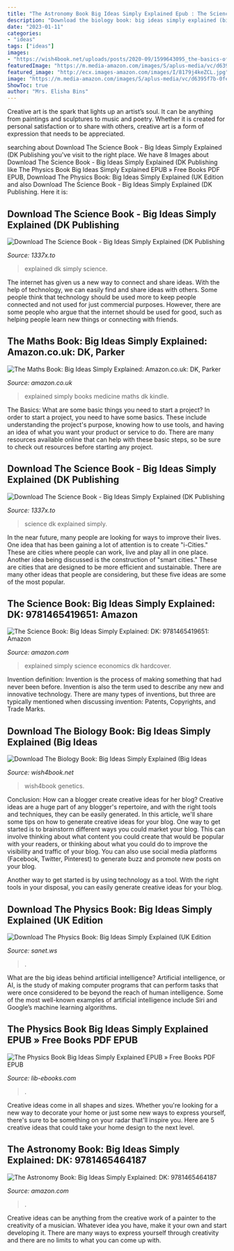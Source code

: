 ```yaml
---
title: "The Astronomy Book Big Ideas Simply Explained Epub : The Science Book: Big Ideas Simply Explained: Dk: 9781465419651: Amazon"
description: "Download the biology book: big ideas simply explained (big ideas"
date: "2023-01-11"
categories:
- "ideas"
tags: ["ideas"]
images:
- "https://wish4book.net/uploads/posts/2020-09/1599643095_the-basics-of-biology-core-concepts.jpg"
featuredImage: "https://m.media-amazon.com/images/S/aplus-media/vc/d6395f7b-0fe2-4216-910c-cd018b026d7a.jpg"
featured_image: "http://ecx.images-amazon.com/images/I/8179j4keZCL.jpg"
image: "https://m.media-amazon.com/images/S/aplus-media/vc/d6395f7b-0fe2-4216-910c-cd018b026d7a.jpg"
ShowToc: true
author: "Mrs. Elisha Bins"
---
```



Creative art is the spark that lights up an artist’s soul. It can be anything from paintings and sculptures to music and poetry. Whether it is created for personal satisfaction or to share with others, creative art is a form of expression that needs to be appreciated.

	

		
searching about Download The Science Book - Big Ideas Simply Explained (DK Publishing you've visit to the right place. We have 8 Images about Download The Science Book - Big Ideas Simply Explained (DK Publishing like The Physics Book Big Ideas Simply Explained EPUB » Free Books PDF EPUB, Download The Physics Book: Big Ideas Simply Explained (UK Edition and also Download The Science Book - Big Ideas Simply Explained (DK Publishing. Here it is:
		
    
## Download The Science Book - Big Ideas Simply Explained (DK Publishing

<img loading=lazy src="http://ecx.images-amazon.com/images/I/812JqpWtXiL.jpg" onerror="this.onerror=null;this.src='https://tse2.mm.bing.net/th?id=OIP.Ns9VCcGnzPPedg9FqWvt8wHaEb&amp;pid=15.1';" alt="Download The Science Book - Big Ideas Simply Explained (DK Publishing">

_Source: 1337x.to_

>explained dk simply science. 

	

The internet has given us a new way to connect and share ideas. With the help of technology, we can easily find and share ideas with others. Some people think that technology should be used more to keep people connected and not used for just commercial purposes. However, there are some people who argue that the internet should be used for good, such as helping people learn new things or connecting with friends.

    
## The Maths Book: Big Ideas Simply Explained: Amazon.co.uk: DK, Parker

<img loading=lazy src="https://m.media-amazon.com/images/S/aplus-media/vc/eb54a967-28c1-4a9b-bc05-928b866d0304.__CR0,0,971,300_PT0_SX970_V1___.png" onerror="this.onerror=null;this.src='https://tse2.mm.bing.net/th?id=OIP.-w7V4QuOz_DpQYZe9PargQHaCS&amp;pid=15.1';" alt="The Maths Book: Big Ideas Simply Explained: Amazon.co.uk: DK, Parker">

_Source: amazon.co.uk_

>explained simply books medicine maths dk kindle. 

	

The Basics: What are some basic things you need to start a project?
In order to start a project, you need to have some basics. These include understanding the project's purpose, knowing how to use tools, and having an idea of what you want your product or service to do. There are many resources available online that can help with these basic steps, so be sure to check out resources before starting any project.

    
## Download The Science Book - Big Ideas Simply Explained (DK Publishing

<img loading=lazy src="http://ecx.images-amazon.com/images/I/8179j4keZCL.jpg" onerror="this.onerror=null;this.src='https://tse3.mm.bing.net/th?id=OIP.H8BKM04all15yrf9HpTiSQHaEb&amp;pid=15.1';" alt="Download The Science Book - Big Ideas Simply Explained (DK Publishing">

_Source: 1337x.to_

>science dk explained simply. 

	

In the near future, many people are looking for ways to improve their lives. One idea that has been gaining a lot of attention is to create "i-Cities." These are cities where people can work, live and play all in one place. Another idea being discussed is the construction of "smart cities." These are cities that are designed to be more efficient and sustainable. There are many other ideas that people are considering, but these five ideas are some of the most popular.

    
## The Science Book: Big Ideas Simply Explained: DK: 9781465419651: Amazon

<img loading=lazy src="https://images-na.ssl-images-amazon.com/images/I/91mBf93RgkL._AC_UL160_SR132,160_.jpg" onerror="this.onerror=null;this.src='https://tse3.mm.bing.net/th?id=OIP.f_bHKTe6s52fonHLkQmjtQAAAA&amp;pid=15.1';" alt="The Science Book: Big Ideas Simply Explained: DK: 9781465419651: Amazon">

_Source: amazon.com_

>explained simply science economics dk hardcover. 

	

Invention definition:
Invention is the process of making something that had never been before. Invention is also the term used to describe any new and innovative technology. There are many types of inventions, but three are typically mentioned when discussing invention: Patents, Copyrights, and Trade Marks.

    
## Download The Biology Book: Big Ideas Simply Explained (Big Ideas

<img loading=lazy src="https://wish4book.net/uploads/posts/2020-09/1599643095_the-basics-of-biology-core-concepts.jpg" onerror="this.onerror=null;this.src='https://tse2.mm.bing.net/th?id=OIP.SdzFUMWO61ntCJmWjeW_KAHaJ4&amp;pid=15.1';" alt="Download The Biology Book: Big Ideas Simply Explained (Big Ideas">

_Source: wish4book.net_

>wish4book genetics. 

	

Conclusion: How can a blogger create creative ideas for her blog?
Creative ideas are a huge part of any blogger's repertoire, and with the right tools and techniques, they can be easily generated. In this article, we'll share some tips on how to generate creative ideas for your blog.
One way to get started is to brainstorm different ways you could market your blog. This can involve thinking about what content you could create that would be popular with your readers, or thinking about what you could do to improve the visibility and traffic of your blog. You can also use social media platforms (Facebook, Twitter, Pinterest) to generate buzz and promote new posts on your blog.

Another way to get started is by using technology as a tool. With the right tools in your disposal, you can easily generate creative ideas for your blog.

    
## Download The Physics Book: Big Ideas Simply Explained (UK Edition

<img loading=lazy src="https://sanet.pics/storage-6/1120/jp22OCFJrrrZ9C6eARLiA2d59OyPx395.jpg" onerror="this.onerror=null;this.src='https://tse1.mm.bing.net/th?id=OIP.e6lomqCa6sjngqqY7zh6ZQHaKV&amp;pid=15.1';" alt="Download The Physics Book: Big Ideas Simply Explained (UK Edition">

_Source: sanet.ws_

>. 

	

What are the big ideas behind artificial intelligence?
Artificial intelligence, or AI, is the study of making computer programs that can perform tasks that were once considered to be beyond the reach of human intelligence. Some of the most well-known examples of artificial intelligence include Siri and Google’s machine learning algorithms.

    
## The Physics Book Big Ideas Simply Explained EPUB » Free Books PDF EPUB

<img loading=lazy src="https://lib-ebooks.com/wp-content/uploads/2020/03/The-Physics-Book-Big-Ideas-Simply-Explained-EPUB-2.jpg" onerror="this.onerror=null;this.src='https://tse3.mm.bing.net/th?id=OIP.4bwVoXnMy_KJ2CgTaZZBPgHaDr&amp;pid=15.1';" alt="The Physics Book Big Ideas Simply Explained EPUB » Free Books PDF EPUB">

_Source: lib-ebooks.com_

>. 

	

Creative ideas come in all shapes and sizes. Whether you're looking for a new way to decorate your home or just some new ways to express yourself, there's sure to be something on your radar that'll inspire you. Here are 5 creative ideas that could take your home design to the next level.

    
## The Astronomy Book: Big Ideas Simply Explained: DK: 9781465464187

<img loading=lazy src="https://m.media-amazon.com/images/S/aplus-media/vc/d6395f7b-0fe2-4216-910c-cd018b026d7a.jpg" onerror="this.onerror=null;this.src='https://tse1.mm.bing.net/th?id=OIP.0Dnbh0BeRVPHP-2X_89EFgHaFu&amp;pid=15.1';" alt="The Astronomy Book: Big Ideas Simply Explained: DK: 9781465464187">

_Source: amazon.com_

>. 

	

Creative ideas can be anything from the creative work of a painter to the creativity of a musician. Whatever idea you have, make it your own and start developing it. There are many ways to express yourself through creativity and there are no limits to what you can come up with.

